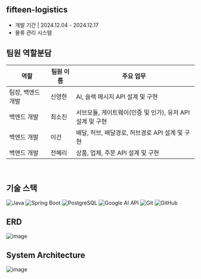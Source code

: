 ## fifteen-logistics
- 개발 기간 | 2024.12.04 - 2024.12.17
- 물류 관리 시스템

## 팀원 역할분담

| 역할    | 팀원 이름 | 주요 업무                     |
  |------------|-------|---------------------------|
| 팀장, 백엔드 개발 | 신영한   | AI, 슬랙 메시지 API 설계 및 구현    |
| 백엔드 개발 | 최소진   | 서브모듈, 게이트웨이(인증 및 인가), 유저  API 설계 및 구현 |
| 백엔드 개발 | 이건    | 배달, 허브, 배달경로, 허브경로  API 설계 및 구현       |
| 백엔드 개발 | 전혜리   | 상품, 업체, 주문  API 설계 및 구현               |
  </br>

## 기술 스택
![Java](https://img.shields.io/badge/Java-007396?style=flat-square&logo=java&logoColor=white) ![Spring Boot](https://img.shields.io/badge/Spring%20Boot-6DB33F?style=flat-square&logo=springboot&logoColor=white) ![PostgreSQL](https://img.shields.io/badge/PostgreSQL-4169E1?style=flat-square&logo=postgresql&logoColor=white) ![Google AI API](https://img.shields.io/badge/Google%20AI%20API-4285F4?style=flat-square&logo=google&logoColor=white) ![Git](https://img.shields.io/badge/Git-F05032?style=flat-square&logo=git&logoColor=white) ![GitHub](https://img.shields.io/badge/GitHub-181717?style=flat-square&logo=github&logoColor=white)


## ERD
![image](https://github.com/user-attachments/assets/d73aea7c-1e90-4170-91ce-f018f9b7327f)

## System Architecture

![image](https://github.com/user-attachments/assets/9f111540-11c0-4b27-8f6d-6b9003204622)

